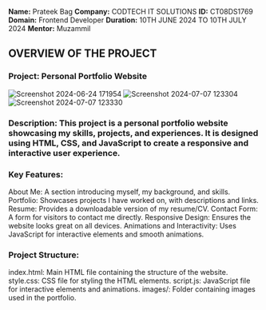 **Name:** Prateek Bag
**Company:** CODTECH IT SOLUTIONS
**ID:** CT08DS1769
**Domain:** Frontend Developer
**Duration:** 10TH JUNE 2024 TO 10TH JULY 2024 
**Mentor:** Muzammil

## OVERVIEW OF THE PROJECT

### Project: Personal Portfolio Website
![Screenshot 2024-06-24 171954](https://github.com/Patty1690/CODTECH-INTERNSHIP-TASK1/assets/159183791/aaa78cc3-e480-49c2-ab78-a30289796549)
![Screenshot 2024-07-07 123304](https://github.com/Patty1690/CODTECH-INTERNSHIP-TASK1/assets/159183791/30db235d-e63c-4b1e-9588-511ef1e552e3)
![Screenshot 2024-07-07 123330](https://github.com/Patty1690/CODTECH-INTERNSHIP-TASK1/assets/159183791/3e596594-9e47-4f28-8e88-50bcbbde557c)






### Description: This project is a personal portfolio website showcasing my skills, projects, and experiences. It is designed using HTML, CSS, and JavaScript to create a responsive and interactive user experience.

### Key Features:

About Me: A section introducing myself, my background, and skills.
Portfolio: Showcases projects I have worked on, with descriptions and links.
Resume: Provides a downloadable version of my resume/CV.
Contact Form: A form for visitors to contact me directly.
Responsive Design: Ensures the website looks great on all devices.
Animations and Interactivity: Uses JavaScript for interactive elements and smooth animations.


### Project Structure:

index.html: Main HTML file containing the structure of the website.
style.css: CSS file for styling the HTML elements.
script.js: JavaScript file for interactive elements and animations.
images/: Folder containing images used in the portfolio.


